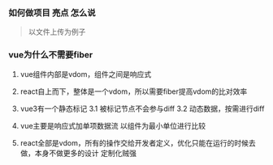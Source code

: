 ### 如何做项目  亮点  怎么说
> 以文件上传为例子

###  vue为什么不需要fiber
1. vue组件内部是vdom，组件之间是响应式
2. react自上而下，整体是一个vdom，所以需要fiber提高vdom的比对效率
3. vue3有一个静态标记 
  3.1 被标记节点不会参与diff
  3.2 动态数据，按需进行diff
  
4. vue主要是响应式加单项数据流 以组件为最小单位进行比较
5. react全部是vdom，所有的操作交给开发者定义，优化只能在运行的时候去做，本身不做更多的设计
定制化贼强

